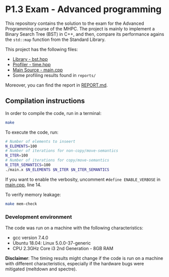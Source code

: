 # P1.3 Exam - Advanced programming

This repository contains the solution to the exam for the Advanced Programming
course of the MHPC. The project is mainly to implement a Binary Search Tree
(BST) in C++, and then, compare its performance agains the `std::map` function
from the Standard Library.

This project has the following files:

* [Library - bst.hpp](src/bst.hpp)
* [Profiler - time.hpp](src/time.hpp)
* [Main Source - main.cpp](main.cpp)
* Some profiling results found in `reports/`

Moreover, you can find the report in [REPORT.md](REPORT.md).

## Compilation instructions

In order to compile the code, run in a terminal:

```bash
make
```

To execute the code, run:

```bash
# Number of elements to inseert
N_ELEMENTS=100
# Number of iterations for non-copy/move-semantics
N_ITER=100 
# Number of iterations for copy/move-semantics
N_ITER_SEMANTICS=100
./main.x $N_ELEMENTS $N_ITER $N_ITER_SEMANTICS
```

If you want to enable the verbosity, uncomment `#define ENABLE_VERBOSE` in
[main.cpp](main.cpp), line 14.

To verify memory leakage:

```bash
make mem-check
```

### Development environment

The code was run on a machine with the following characteristics:

* gcc version 7.4.0
* Ubuntu 18.04: Linux 5.0.0-37-generic
* CPU 2.3GHz Core i3 2nd Generation - 8GB RAM

**Disclaimer**: The timing results might change if the code is run on a machine
with different characteristics, especially if the hardware bugs were mitigated
(meltdown and spectre).